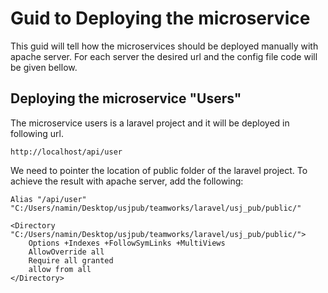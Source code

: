 # Guid to Deploying the microservice
This guid will tell how the microservices should be deployed manually with apache server. For each server the desired url and the config file code will be given bellow.

## Deploying the microservice "Users"
The microservice users is a laravel project and it will be deployed in following url.

    http://localhost/api/user

We need to pointer the location of public folder of the laravel project. To achieve the result with apache server, add the following:

```apacheconf
Alias "/api/user"  "C:/Users/namin/Desktop/usjpub/teamworks/laravel/usj_pub/public/"

<Directory "C:/Users/namin/Desktop/usjpub/teamworks/laravel/usj_pub/public/">
	Options +Indexes +FollowSymLinks +MultiViews
	AllowOverride all
	Require all granted
	allow from all
</Directory>
```

